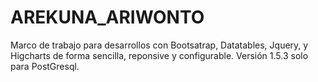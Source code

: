 # AREKUNA_ARIWONTO
Marco de trabajo para desarrollos con Bootsatrap, Datatables, Jquery, y Higcharts de forma sencilla, reponsive y configurable. Versión 1.5.3 solo para PostGresql.
